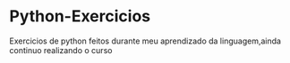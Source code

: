 # Python-Exercicios
Exercicios de python feitos durante meu aprendizado da linguagem,ainda continuo realizando o curso
